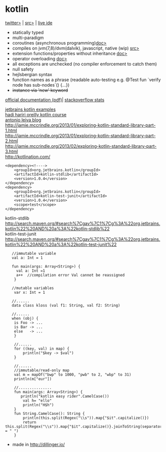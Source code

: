 
# kotlin

[twitter>](https://twitter.com/kotlin) | [src>](https://github.com/jetbrains/kotlin) | [live ide](http://try.kotlinlang.org/)

 - statically typed
 - multi-paradigm
 - coroutines (asynchronous programming)[doc>](https://github.com/Kotlin/kotlin-coroutines/blob/master/kotlin-coroutines-informal.md)
 - compiles on jvm(7,8)/dvm(dalvik), javascript, native (wip) [src>](https://github.com/JetBrains/kotlin-native)
 - extension functions/properties without inheritance [doc>](https://kotlinlang.org/docs/reference/extensions.html)
 - operator overloading [doc>](https://kotlinlang.org/docs/reference/operator-overloading.html)
 - all exceptions are unchecked (no compiler enforcement to catch them) 
 - null safety
 - hejlsbergian syntax
 - function names as a phrase (readable auto-testing e.g. @Test fun \`verify node has sub-nodes\`() {...})
 - ~~instance via 'new' keyword~~ 

[official documentation (pdf)](https://kotlinlang.org/docs/kotlin-docs.pdf)|
[stackoverflow stats](https://stackoverflow.com/questions/tagged/kotlin)

[jetbrains kotlin examples](https://github.com/JetBrains/kotlin-examples)  
[hadi hariri oreilly kotlin course](https://github.com/hhariri/oreilly-kotlin-course)  
[antonio leiva blog](https://antonioleiva.com/kotlin/)  
http://jamie.mccrindle.org/2013/01/exploring-kotlin-standard-library-part-1.html  
http://jamie.mccrindle.org/2013/01/exploring-kotlin-standard-library-part-2.html  
http://jamie.mccrindle.org/2013/02/exploring-kotlin-standard-library-part-3.html  
http://kotlination.com/  


~~~~
<dependency><!---->
	<groupId>org.jetbrains.kotlin</groupId>
	<artifactId>kotlin-stdlib</artifactId>
	<version>1.0.4</version>
</dependency>
<dependency>
	<groupId>org.jetbrains.kotlin</groupId>
	<artifactId>kotlin-test-junit</artifactId>
	<version>1.0.4</version>
	<scope>test</scope>
</dependency>
~~~~
  
kotlin-stdlib http://search.maven.org/#search%7Cgav%7C1%7Cg%3A%22org.jetbrains.kotlin%22%20AND%20a%3A%22kotlin-stdlib%22  
kotlin-test-junit http://search.maven.org/#search%7Cgav%7C1%7Cg%3A%22org.jetbrains.kotlin%22%20AND%20a%3A%22kotlin-test-junit%22  

~~~~
   //immutable variable
   val a: Int = 1
   
   fun main(args: Array<String>) {
     val a: Int =1
	 a++  //compilation error Val cannot be reassigned
	}
   
   //mutable variables
	var x: Int = 1
	
   //......
   data class kloss (val f1: String, val f2: String)
   
   //......
   when (obj) {
    is Foo -> ...
    is Bar -> ...
    else   -> ...
    }
    
    //......
    for ((key, val) in map) {
        println("$key -> $val")
    }
    
    //......
    //immutable/read-only map
    val m = mapOf("bwp" to 1000, "pwb" to 2, "wbp" to 31)
    println(m["eur"])
    
    //...............
    fun main(args: Array<String>) {
       println("kotlin easy rider".CamelCase())
        val h= "ello"
        println("H$h")
    }
    fun String.CamelCase(): String {
        println(this.split(Regex("\\s")).map{"$it".capitalize()})
        return this.split(Regex("\\s")).map{"$it".capitalize()}.joinToString(separator = " ")
    }
~~~~

* made in http://dillinger.io/



